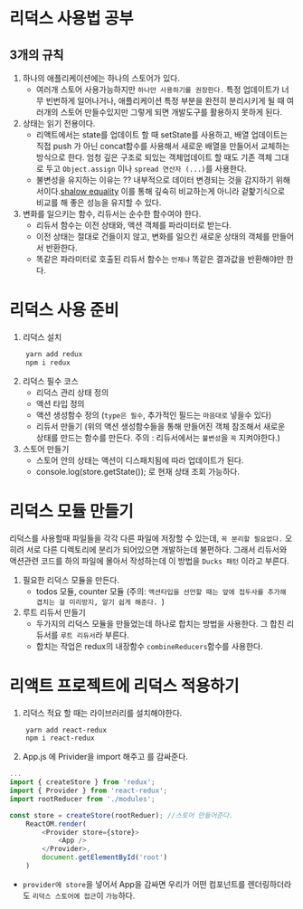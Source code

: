 # 리덕스 사용법 공부

## 3개의 규칙

1. 하나의 애플리케이션에는 하나의 스토어가 있다.
   - 여러개 스토어 사용가능하지만 `하나만 사용하기를 권장한다.` 특정 업데이트가 너무 빈번하게 일어나거나, 애플리케이션 특정 부분을 완전히 분리시키게 될 때 여러개의 스토어 만들수있지만 그렇게 되면 개발도구를 활용하지 못하게 된다.
2. 상태는 읽기 전용이다.
   - 리액트에서는 state를 업데이트 할 때 setState를 사용하고, 배열 업데이트는 직접 push 가 아닌 concat함수를 사용해서 새로운 배열을 만들어서 교체하는 방식으로 한다. 엄청 깊은 구조로 되있는 객체업데이트 할 때도 기존 객체 그대로 두고 `Object.assign` 이나 `spread 연산자 (...)`를 사용한다.
   - 불변성을 유지하는 이유는 ?? 내부적으로 데이터 변경되는 것을 감지하기 위해서이다.[shalow equality](https://redux.js.org/faq/immutable-data#how-redux-uses-shallow-checking) 이를 통해 깊숙히 비교하는게 아니라 겉핥기식으로 비교를 해 좋은 성능을 유지할 수 있다.
3. 변화를 일으키는 함수, 리듀서는 순수한 함수여야 한다.
   - 리듀서 함수는 이전 상태와, 액션 객체를 파라미터로 받는다.
   - 이전 상태는 절대로 건들이지 않고, 변화를 일으킨 새로운 상태의 객체를 만들어서 반환한다.
   - 똑같은 파라미터로 호출된 리듀서 함수는 `언제나` 똑같은 결과값을 반환해야만 한다.

# 리덕스 사용 준비

1. 리덕스 설치

```bash
    yarn add redux
    npm i redux
```

2. 리덕스 필수 코스
   - 리덕스 관리 상태 정의
   - 액션 타입 정의
   - 액션 생성함수 정의 (`type은 필수`, 추가적인 필드는 `마음대로` 넣을수 있다)
   - 리듀서 만들기 (위의 액션 생성함수들을 통해 만들어진 객체 참조해서 새로운 상태를 만드는 함수를 만든다. 주의 : 리듀서에서는 `불변성`을 `꼭` 지켜야한다.)
3. 스토어 만들기
   - 스토어 안의 상태는 액션이 디스패치됨에 따라 업데이트가 된다.
   - console.log(store.getState()); 로 현재 상태 조회 가능하다.

# 리덕스 모듈 만들기

리덕스를 사용할때 파일들을 각각 다른 파일에 저장할 수 있는데, `꼭 분리할 필요없다.` 오히려 서로 다른 디렉토리에 분리가 되어있으면 개발하는데 불편하다. 그래서 리듀서와 액션관련 코드를 하의 파일에 몰아서 작성하는데 이 방법을 `Ducks 패턴` 이라고 부른다.

1. 필요한 리덕스 모듈을 만든다.
   - todos 모듈, counter 모듈 (주의: `액션타입을 선언할 때는 앞에 접두사를 추가해 겹치는 걸 미리방지, 알기 쉽게 해준다. `)
2. 루트 리듀서 만들기
   - 두가지의 리덕스 모듈을 만들었는데 하나로 합치는 방법을 사용한다. 그 합친 리듀서를 `루트 리듀서`라 부른다.
   - 합치는 작업은 redux의 내장함수 `combineReducers`함수를 사용한다.

# 리액트 프로젝트에 리덕스 적용하기

1. 리덕스 적요 할 때는 라이브러리를 설치해야한다.

```bash
    yarn add react-redux
    npm i react-redux
```

2. App.js 에 Privider을 import 해주고 <App /> 를 감싸준다.

```javascript
...
import { createStore } from 'redux';
import { Provider } from 'react-redux';
import rootReducer from './modules';

const store = createStore(rootReduer); //스토어 만들어준다.
    ReactOM.render(
        <Provider store={store}>
            <App />
        </Provider>,
        document.getElementById('root')
    )
```

- `provider에 store`을 넣어서 App을 감싸면 우리가 어떤 컴포넌트를 렌더링하더라도 `리덕스 스토어에 접근`이 `가능`하다.
